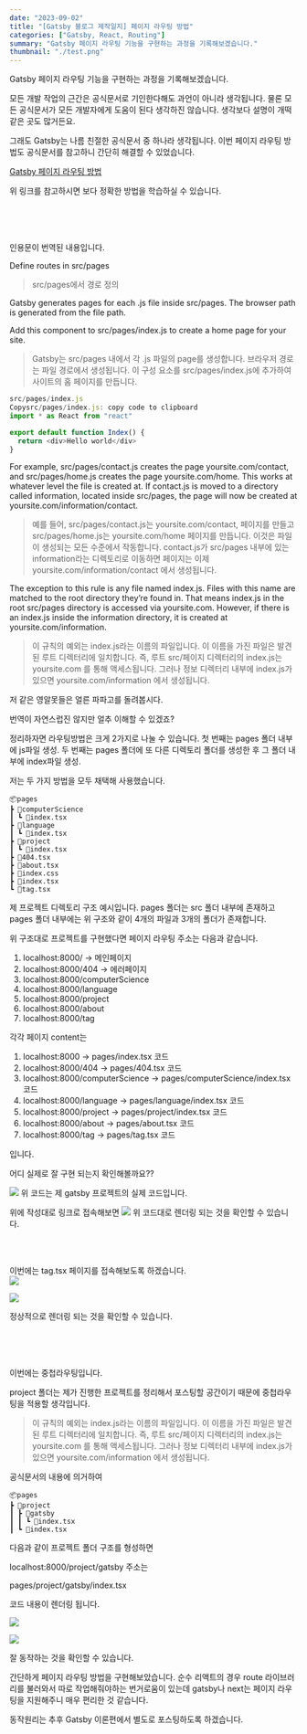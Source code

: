 ```yaml
---
date: "2023-09-02"
title: "[Gatsby 블로그 제작일지] 페이지 라우팅 방법"
categories: ["Gatsby, React, Routing"]
summary: "Gatsby 페이지 라우팅 기능을 구현하는 과정을 기록해보겠습니다."
thumbnail: "./test.png"
---
```


Gatsby 페이지 라우팅 기능을 구현하는 과정을 기록해보겠습니다.

모든 개발 작업의 근간은 공식문서로 기인한다해도 과언이 아니라 생각됩니다.
물론 모든 공식문서가 모든 개발자에게 도움이 된다 생각하진 않습니다. 생각보다 설명이 개떡같은 곳도 많거든요.

그래도 Gatsby는 나름 친절한 공식문서 중 하나라 생각됩니다.
이번 페이지 라우팅 방법도 공식문서를 참고하니 간단히 해결할 수 있었습니다.

[Gatsby 페이지 라우팅 방법](https://www.gatsbyjs.com/docs/reference/routing/creating-routes/)

위 링크를 참고하시면 보다 정확한 방법을 학습하실 수 있습니다.

<br><br>
<br>

인용문이 번역된 내용입니다.

Define routes in src/pages

> src/pages에서 경로 정의

Gatsby generates pages for each .js file inside src/pages. The browser path is generated from the file path.

Add this component to src/pages/index.js to create a home page for your site.

> Gatsby는 src/pages 내에서 각 .js 파일의 page를 생성합니다. 브라우저 경로는 파일 경로에서 생성됩니다.
> 이 구성 요소를 src/pages/index.js에 추가하여 사이트의 홈 페이지를 만듭니다.

```js
src/pages/index.js
Copysrc/pages/index.js: copy code to clipboard
import * as React from "react"

export default function Index() {
  return <div>Hello world</div>
}
```

For example, src/pages/contact.js creates the page yoursite.com/contact, and src/pages/home.js creates the page yoursite.com/home. This works at whatever level the file is created at. If contact.js is moved to a directory called information, located inside src/pages, the page will now be created at yoursite.com/information/contact.

> 예를 들어, src/pages/contact.js는 yoursite.com/contact, 페이지를 만들고 src/pages/home.js는 yoursite.com/home 페이지를 만듭니다. 이것은 파일이 생성되는 모든 수준에서 작동합니다. contact.js가 src/pages 내부에 있는 information라는 디렉토리로 이동하면 페이지는 이제 yoursite.com/information/contact 에서 생성됩니다.

The exception to this rule is any file named index.js. Files with this name are matched to the root directory they’re found in. That means index.js in the root src/pages directory is accessed via yoursite.com. However, if there is an index.js inside the information directory, it is created at yoursite.com/information.

> 이 규칙의 예외는 index.js라는 이름의 파일입니다. 이 이름을 가진 파일은 발견된 루트 디렉터리에 일치합니다. 즉, 루트 src/페이지 디렉터리의 index.js는 yoursite.com 를 통해 액세스됩니다. 그러나 정보 디렉터리 내부에 index.js가 있으면 yoursite.com/information 에서 생성됩니다.

저 같은 영알못들은 얼른 파파고를 돌려봅시다.

번역이 자연스럽진 않지만 얼추 이해할 수 있겠죠?

정리하자면 라우팅방법은 크게 2가지로 나눌 수 있습니다.
첫 번째는 pages 폴더 내부에 js파일 생성.
두 번째는 pages 폴더에 또 다른 디렉토리 폴더를 생성한 후 그 폴더 내부에 index파일 생성.

저는 두 가지 방법을 모두 채택해 사용했습니다.

```
📦pages
┣ 📂computerScience
┃ ┗ 📜index.tsx
┣ 📂language
┃ ┗ 📜index.tsx
┣ 📂project
┃ ┗ 📜index.tsx
┣ 📜404.tsx
┣ 📜about.tsx
┣ 📜index.css
┣ 📜index.tsx
┗ 📜tag.tsx
```

제 프로젝트 디렉토리 구조 예시입니다. pages 폴더는 src 폴더 내부에 존재하고 pages 폴더 내부에는 위 구조와 같이 4개의 파일과 3개의 폴더가 존재합니다.

위 구조대로 프로젝트를 구현했다면 페이지 라우팅 주소는 다음과 같습니다.

1. localhost:8000/ -> 메인페이지
2. localhost:8000/404 -> 에러페이지
3. localhost:8000/computerScience
4. localhost:8000/language
5. localhost:8000/project
6. localhost:8000/about
7. localhost:8000/tag

각각 페이지 content는

1. localhost:8000 -> pages/index.tsx 코드
2. localhost:8000/404 -> pages/404.tsx 코드
3. localhost:8000/computerScience -> pages/computerScience/index.tsx 코드
4. localhost:8000/language -> pages/language/index.tsx 코드
5. localhost:8000/project -> pages/project/index.tsx 코드
6. localhost:8000/about -> pages/about.tsx 코드
7. localhost:8000/tag -> pages/tag.tsx 코드

입니다.

어디 실제로 잘 구현 되는지 확인해볼까요??

![](https://velog.velcdn.com/images/dogmnil2007/post/ccaa91b2-073e-4666-8590-85e852339ddb/image.png)
위 코드는 제 gatsby 프로젝트의 실제 코드입니다.

위에 작성대로 링크로 접속해보면
![](https://velog.velcdn.com/images/dogmnil2007/post/90f0d596-f6e6-4b28-8a95-111576f4422f/image.png)
위 코드대로 렌더링 되는 것을 확인할 수 있습니다.

<br><br>

이번에는 tag.tsx 페이지를 접속해보도록 하겠습니다.  
![](https://velog.velcdn.com/images/dogmnil2007/post/5778b0f3-c4d7-4a26-a53c-7158709e4993/image.png)

![](https://velog.velcdn.com/images/dogmnil2007/post/f2890fb1-6be4-423f-9cba-c2d24fdd2344/image.png)

정상적으로 렌더링 되는 것을 확인할 수 있습니다.

<br><br>
<br>

이번에는 중첩라우팅입니다.

project 폴더는 제가 진행한 프로젝트를 정리해서 포스팅할 공간이기 때문에 중첩라우팅을 적용할 생각입니다.

> 이 규칙의 예외는 index.js라는 이름의 파일입니다. 이 이름을 가진 파일은 발견된 루트 디렉터리에 일치합니다. 즉, 루트 src/페이지 디렉터리의 index.js는 yoursite.com 를 통해 액세스됩니다. 그러나 정보 디렉터리 내부에 index.js가 있으면 yoursite.com/information 에서 생성됩니다.

공식문서의 내용에 의거하여

```
📦pages
┣ 📂project
┃ ┣ 📂gatsby
┃ ┃ ┗ 📜index.tsx
┃ ┗ 📜index.tsx
```

다음과 같이 프로젝트 폴더 구조를 형성하면

localhost:8000/project/gatsby 주소는

pages/project/gatsby/index.tsx

코드 내용이 렌더링 됩니다.

![](https://velog.velcdn.com/images/dogmnil2007/post/8a8ee791-2444-4c4d-817b-16916988c99f/image.png)

![](https://velog.velcdn.com/images/dogmnil2007/post/9a706d84-36aa-41ec-a0d6-717655be6e5c/image.png)

잘 동작하는 것을 확인할 수 있습니다.

간단하게 페이지 라우팅 방법을 구현해보았습니다. 순수 리액트의 경우 route 라이브러리를 불러와서 따로 작업해줘야하는 번거로움이 있는데 gatsby나 next는 페이지 라우팅을 지원해주니 매우 편리한 것 같습니다.

동작원리는 추후 Gatsby 이론편에서 별도로 포스팅하도록 하겠습니다.
